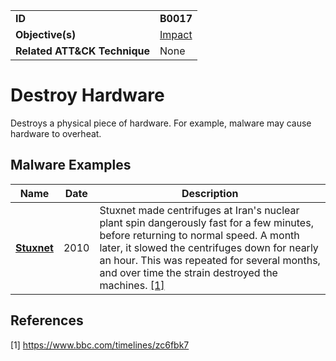 |||
|---------|------------------------|
|**ID**|**B0017**|
|**Objective(s)**| [Impact](https://github.com/MBCProject/mbc-markdown/tree/master/impact)|
|**Related ATT&CK Technique**|None|


Destroy Hardware
================
Destroys a physical piece of hardware. For example, malware may cause hardware to overheat.

Malware Examples
----------------
|Name|Date|Description|
|-----------------------------|--------|-----------------------------|
|[**Stuxnet**](https://github.com/MBCProject/mbc-markdown/blob/master/xample-malware/stuxnet.md)|2010| Stuxnet made centrifuges at Iran's nuclear plant spin dangerously fast for a few minutes, before returning to normal speed. A month later, it slowed the centrifuges down for nearly an hour. This was repeated for several months, and over time the strain destroyed the machines. [[1]](#1)|

References
----------
<a name="1">[1]</a> https://www.bbc.com/timelines/zc6fbk7